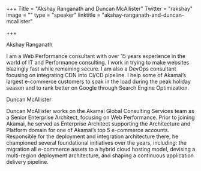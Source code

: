 +++
Title = "Akshay Ranganath and Duncan McAllister"
Twitter = "rakshay"
image = ""
type = "speaker"
linktitle = "akshay-ranganath-and-duncan-mcallister"

+++

Akshay Ranganath

I am a Web Performance consultant with over 15 years experience in the world of IT and Performance consulting. I work in trying to make websites blazingly fast while remaining secure. I am also a DevOps consultant focusing on integrating CDN into CI/CD pipeline. I help some of Akamai’s largest e-commerce customers to soak in the load during the peak holiday season and to rank better on Google through Search Engine Optimization.

Duncan McAllister

Duncan McAllister works on the Akamai Global Consulting Services team as a Senior Enterprise Architect, focusing on Web Performance. Prior to joining Akamai, he served as Enterprise Architect supporting the Architecture and Platform domain for one of Akamai’s top 5 e-commerce accounts. Responsible for the deployment and integration architecture there, he championed several foundational initiatives over the years, including: the migration all e-commerce assets to a hybrid cloud hosting model, devising a multi-region deployment architecture, and shaping a continuous application delivery pipeline.